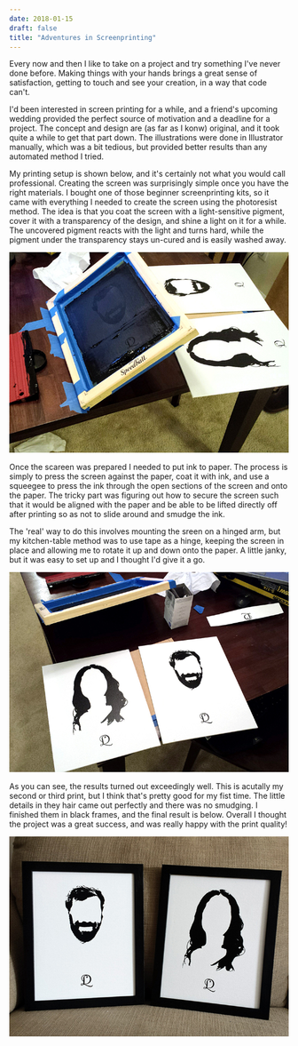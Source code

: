 ```yaml
---
date: 2018-01-15
draft: false
title: "Adventures in Screenprinting"
---
```

Every now and then I like to take on a project and try something I've never done before. Making things with your hands brings a great sense of satisfaction, getting to touch and see your creation, in a way that code can't. 

I'd been interested in screen printing for a while, and a friend's upcoming wedding provided the perfect source of motivation and a deadline for a project. The concept and design are (as far as I konw) original, and it took quite a while to get that part down. The illustrations were done in Illustrator manually, which was a bit tedious, but provided better results than any automated method I tried.

My printing setup is shown below, and it's certainly not what you would call professional. Creating the screen was surprisingly simple once you have the right materials. I bought one of those beginner screenprinting kits, so it came with everything I needed to create the screen using the photoresist method. The idea is that you coat the screen with a light-sensitive pigment, cover it with a transparency of the design, and shine a light on it for a while. The uncovered pigment reacts with the light and turns hard, while the pigment under the transparency stays un-cured and is easily washed away.

![Setup](setup@0,3x.jpg)

<!--more-->

Once the scareen was prepared I needed to put ink to paper. The process is simply to press the screen against the paper, coat it with ink, and use a squeegee to press the ink through the open sections of the screen and onto the paper. The tricky part was figuring out how to secure the screen such that it would be aligned with the paper and be able to be lifted directly off after printing so as not to slide around and smudge the ink. 

The 'real' way to do this involves mounting the sreen on a hinged arm, but my kitchen-table method was to use tape as a hinge, keeping the screen in place and allowing me to rotate it up and down onto the paper. A little janky, but it was easy to set up and I thought I'd give it a go.

![Prints](prints@0,3x.jpg)

As you can see, the results turned out exceedingly well. This is acutally my second or third print, but I think that's pretty good for my fist time. The little details in they hair came out perfectly and there was no smudging. I finished them in black frames, and the final result is below. Overall I thought the project was a great success, and was really happy with the print quality! 

![Framed](framed@0,3x.jpg)